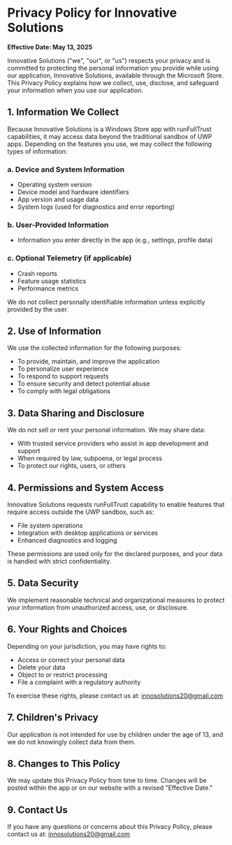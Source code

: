 # Privacy Policy for Innovative Solutions

**Effective Date: May 13, 2025**

Innovative Solutions ("we", "our", or "us") respects your privacy and is committed to protecting the personal information you provide while using our application, Innovative Solutions, available through the Microsoft Store. This Privacy Policy explains how we collect, use, disclose, and safeguard your information when you use our application.

## 1. Information We Collect
Because Innovative Solutions is a Windows Store app with runFullTrust capabilities, it may access data beyond the traditional sandbox of UWP apps. Depending on the features you use, we may collect the following types of information:

### a. Device and System Information
- Operating system version
- Device model and hardware identifiers
- App version and usage data
- System logs (used for diagnostics and error reporting)

### b. User-Provided Information
- Information you enter directly in the app (e.g., settings, profile data)

### c. Optional Telemetry (if applicable)
- Crash reports
- Feature usage statistics
- Performance metrics

We do not collect personally identifiable information unless explicitly provided by the user.

## 2. Use of Information
We use the collected information for the following purposes:

- To provide, maintain, and improve the application
- To personalize user experience
- To respond to support requests
- To ensure security and detect potential abuse
- To comply with legal obligations

## 3. Data Sharing and Disclosure
We do not sell or rent your personal information. We may share data:

- With trusted service providers who assist in app development and support
- When required by law, subpoena, or legal process
- To protect our rights, users, or others

## 4. Permissions and System Access
Innovative Solutions requests runFullTrust capability to enable features that require access outside the UWP sandbox, such as:

- File system operations
- Integration with desktop applications or services
- Enhanced diagnostics and logging

These permissions are used only for the declared purposes, and your data is handled with strict confidentiality.

## 5. Data Security
We implement reasonable technical and organizational measures to protect your information from unauthorized access, use, or disclosure.

## 6. Your Rights and Choices
Depending on your jurisdiction, you may have rights to:

- Access or correct your personal data
- Delete your data
- Object to or restrict processing
- File a complaint with a regulatory authority

To exercise these rights, please contact us at: innosolutions20@gmail.com

## 7. Children's Privacy
Our application is not intended for use by children under the age of 13, and we do not knowingly collect data from them.

## 8. Changes to This Policy
We may update this Privacy Policy from time to time. Changes will be posted within the app or on our website with a revised "Effective Date."

## 9. Contact Us
If you have any questions or concerns about this Privacy Policy, please contact us at: innosolutions20@gmail.com 
